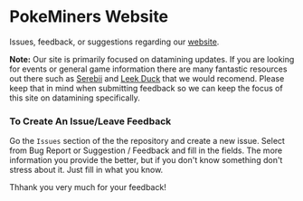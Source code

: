 # PokeMiners Website
Issues, feedback, or suggestions regarding our [website](https://pokeminers.com).

**Note:** Our site is primarily focused on datamining updates. If you are looking for events or general game information there are many fantastic resources out there such as [Serebii](https://www.serebii.net/pokemongo/) and [Leek Duck](https://leekduck.com/) that we would recomend. Please keep that in mind when submitting feedback so we can keep the focus of this site on datamining specifically.

### To Create An Issue/Leave Feedback

Go the `Issues` section of the the repository and create a new issue. Select from Bug Report or Suggestion / Feedback and fill in the fields. The more information you provide the better, but if you don't know something don't stress about it. Just fill in what you know.

Thhank you very much for your feedback!
